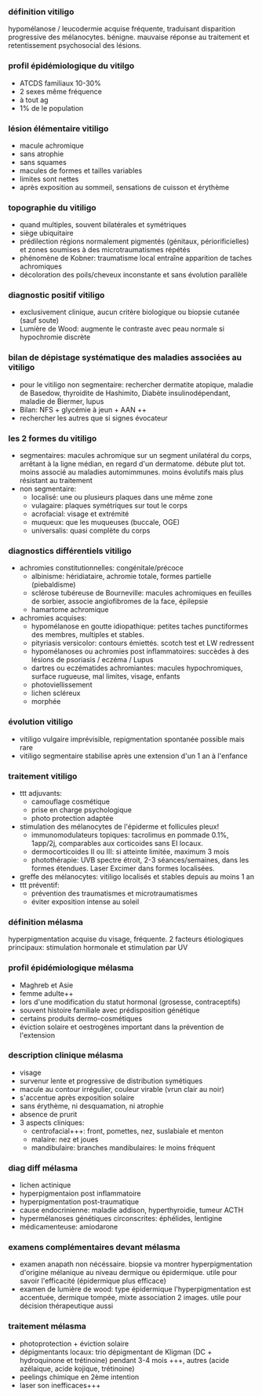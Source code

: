 ### définition vitiligo
hypomélanose / leucodermie acquise fréquente, traduisant disparition progressive des mélanocytes. bénigne. mauvaise réponse au traitement et retentissement psychosocial des lésions.

### profil épidémiologique du vitilgo
- ATCDS familiaux 10-30%
- 2 sexes même fréquence
- à tout ag
- 1% de le population

### lésion élémentaire vitiligo
- macule achromique
- sans atrophie
- sans squames
- macules de formes et tailles variables
- limites sont nettes
- après exposition au sommeil, sensations de cuisson et érythème

### topographie du vitiligo
- quand multiples, souvent bilatérales et symétriques
- siège ubiquitaire
- prédilection régions normalement pigmentés (génitaux, périorificielles) et zones soumises à des microtraumatismes répétés
- phénomène de Kobner: traumatisme local entraîne apparition de taches achromiques
- décoloration des poils/cheveux inconstante et sans évolution parallèle

### diagnostic positif vitiligo
- exclusivement clinique, aucun critère biologique ou biopsie cutanée (sauf soute)
- Lumière de Wood: augmente le contraste avec peau normale si hypochromie discrète

### bilan de dépistage systématique des maladies associées au vitiligo
- pour le vitiligo non segmentaire: rechercher dermatite atopique, maladie de Basedow, thyroidite de Hashimito, Diabète insulinodépendant, maladie de Biermer, lupus
- Bilan: NFS + glycémie à jeun + AAN ++
- rechercher les autres que si signes évocateur

### les 2 formes du vitiligo
- segmentaires: macules achromique sur un segment unilatéral du corps, arrêtant à la ligne médian, en regard d'un dermatome. débute plut tot. moins associé au maladies automimmunes. moins évolutifs mais plus résistant au traitement
- non segmentaire:
	- localisé: une ou plusieurs plaques dans une même zone
	- vulagaire: plaques symétriques sur tout le corps
	- acrofacial: visage et extrémité
	- muqueux: que les muqueuses (buccale, OGE)
	- universalis: quasi complète du corps

### diagnostics différentiels vitiligo
- achromies constitutionnelles: congénitale/précoce
	- albinisme: héridiataire, achromie totale, formes partielle (piebaldisme)
	- sclérose tubéreuse de Bourneville: macules achromiques en feuilles de sorbier, associe angiofibromes de la face, épilepsie
	- hamartome achromique
- achromies acquises:
	- hypomélanose en goutte idiopathique: petites taches punctiformes des membres, multiples et stables.
	- pityriasis versicolor: contours émiettés. scotch test et LW redressent
	- hypomélanoses ou achromies post inflammatoires: succèdes à des lésions de psoriasis / eczéma / Lupus
	- dartres ou eczématides achromiantes: macules hypochromiques, surface rugueuse, mal limites, visage, enfants
	- photoviellissement
	- lichen scléreux
	- morphée

### évolution vitiligo
- vitiligo vulgaire imprévisible, repigmentation spontanée possible mais rare
- vitiligo segmentaire stabilise après une extension d'un 1 an à l'enfance

### traitement vitiligo
- ttt adjuvants:
	- camouflage cosmétique
	- prise en charge psychologique
	- photo protection adaptée
- stimulation des mélanocytes de l'épiderme et follicules pleux!
	- immunomodulateurs topiques: tacrolimus en pommade 0.1%, 1app/2j, comparables aux corticoides sans EI locaux.
	- dermocorticoides II ou III: si atteinte limitée, maximum 3 mois
	- photothérapie: UVB spectre étroit, 2-3 séances/semaines, dans les formes étendues. Laser Excimer dans formes localisées.
- greffe des mélanocytes: vitiligo localisés et stables depuis au moins 1 an
- ttt préventif:
	- prévention des traumatismes et microtraumatismes
	- éviter exposition intense au soleil

### définition mélasma
hyperpigmentation acquise du visage, fréquente. 2 facteurs étiologiques principaux: stimulation hormonale et stimulation par UV

### profil épidémiologique mélasma
- Maghreb et Asie
- femme adulte++
- lors d'une modification du statut hormonal (grosesse, contraceptifs)
- souvent histoire familiale avec prédisposition génétique
- certains produits dermo-cosmétiques
- éviction solaire et oestrogènes important dans la prévention de l'extension

### description clinique mélasma
- visage
- survenur lente et progressive de distribution symétiques
- macule au contour irrégulier, couleur virable (vrun clair au noir)
- s'accentue après exposition solaire
- sans érythème, ni desquamation, ni atrophie
- absence de prurit
- 3 aspects cliniques:
	- centrofacial+++: front, pomettes, nez, suslabiale et menton
	- malaire: nez et joues
	- mandibulaire: branches mandibulaires: le moins fréquent

### diag diff mélasma
- lichen actinique
- hyperpigmentaion post inflammatoire
- hyperpigmentation post-traumatique
- cause endocrinienne: maladie addison, hyperthyroidie, tumeur ACTH
- hypermélanoses génétiques circonscrites: éphélides, lentigine
- médicamenteuse: amiodarone

### examens complémentaires devant mélasma
- examen anapath non nécéssaire. biopsie va montrer hyperpigmentation d'origine mélanique au niveau dermique ou épidermique. utile pour savoir l'efficacité (épidermique plus efficace)
- examen de lumière de wood: type épidermique l'hyperpigmentation est accentuée, dermique tompée, mixte association 2 images. utile pour décision thérapeutique aussi

### traitement mélasma
- photoprotection + éviction solaire
- dépigmentants locaux: trio dépigmentant de Kligman (DC + hydroquinone et trétinoine) pendant 3-4 mois +++, autres (acide azélaique, acide kojique, trétinoine)
- peelings chimique en 2ème intention
- laser son inefficaces+++